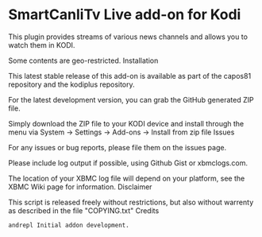 # SmartCanliTv Live add-on for Kodi 

This plugin provides streams of various news channels and allows you to watch them in KODI.

Some contents are geo-restricted.
Installation

This latest stable release of this add-on is available as part of the capos81 repository and the kodiplus repository.

For the latest development version, you can grab the GitHub generated ZIP file.

Simply download the ZIP file to your KODI device and install through the menu via System -> Settings -> Add-ons -> Install from zip file
Issues

For any issues or bug reports, please file them on the issues page.

Please include log output if possible, using Github Gist or xbmclogs.com.

The location of your XBMC log file will depend on your platform, see the XBMC Wiki page for information.
Disclaimer

This script is released freely without restrictions, but also without warrenty as described in the file "COPYING.txt"
Credits

    andrepl Initial addon development.

